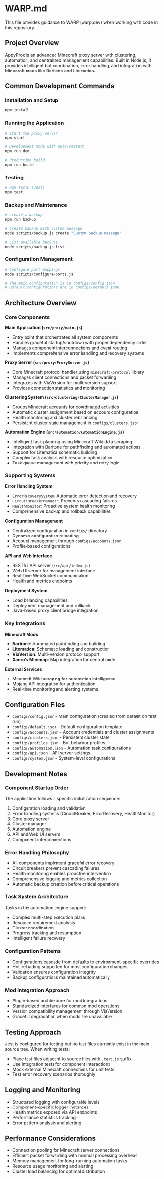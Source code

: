 # WARP.md

This file provides guidance to WARP (warp.dev) when working with code in this repository.

## Project Overview

AppyProx is an advanced Minecraft proxy server with clustering, automation, and centralized management capabilities. Built in Node.js, it provides intelligent bot coordination, error handling, and integration with Minecraft mods like Baritone and Litematica.

## Common Development Commands

### Installation and Setup
```bash
npm install
```

### Running the Application
```bash
# Start the proxy server
npm start

# Development mode with auto-restart
npm run dev

# Production build
npm run build
```

### Testing
```bash
# Run tests (Jest)
npm test
```

### Backup and Maintenance
```bash
# Create a backup
npm run backup

# Create backup with custom message
node scripts/backup.js create "Custom backup message"

# List available backups
node scripts/backup.js list
```

### Configuration Management
```bash
# Configure port mappings
node scripts/configure-ports.js

# The main configuration is in configs/config.json
# Default configurations are in configs/default.json
```

## Architecture Overview

### Core Components

**Main Application (`src/proxy/main.js`)**
- Entry point that orchestrates all system components
- Handles graceful startup/shutdown with proper dependency order
- Manages component interconnections and event routing
- Implements comprehensive error handling and recovery systems

**Proxy Server (`src/proxy/ProxyServer.js`)**
- Core Minecraft protocol handler using `minecraft-protocol` library
- Manages client connections and packet forwarding
- Integrates with ViaVersion for multi-version support
- Provides connection statistics and monitoring

**Clustering System (`src/clustering/ClusterManager.js`)**
- Groups Minecraft accounts for coordinated activities
- Automatic cluster assignment based on account configuration
- Health monitoring and cluster rebalancing
- Persistent cluster state management in `configs/clusters.json`

**Automation Engine (`src/automation/AutomationEngine.js`)**
- Intelligent task planning using Minecraft Wiki data scraping
- Integration with Baritone for pathfinding and automated actions
- Support for Litematica schematic building
- Complex task analysis with resource optimization
- Task queue management with priority and retry logic

### Supporting Systems

**Error Handling System**
- `ErrorRecoverySystem`: Automatic error detection and recovery
- `CircuitBreakerManager`: Prevents cascading failures
- `HealthMonitor`: Proactive system health monitoring
- Comprehensive backup and rollback capabilities

**Configuration Management**
- Centralized configuration in `configs/` directory
- Dynamic configuration reloading
- Account management through `configs/accounts.json`
- Profile-based configurations

**API and Web Interface**
- RESTful API server (`src/api/index.js`)
- Web UI server for management interface
- Real-time WebSocket communication
- Health and metrics endpoints

**Deployment System**
- Load balancing capabilities
- Deployment management and rollback
- Java-based proxy client bridge integration

### Key Integrations

**Minecraft Mods**
- **Baritone**: Automated pathfinding and building
- **Litematica**: Schematic loading and construction
- **ViaVersion**: Multi-version protocol support
- **Xaero's Minimap**: Map integration for central node

**External Services**
- Minecraft Wiki scraping for automation intelligence
- Mojang API integration for authentication
- Real-time monitoring and alerting systems

## Configuration Files

- `configs/config.json` - Main configuration (created from default on first run)
- `configs/default.json` - Default configuration template  
- `configs/accounts.json` - Account credentials and cluster assignments
- `configs/clusters.json` - Persistent cluster state
- `configs/profiles.json` - Bot behavior profiles
- `configs/automation.json` - Automation task configurations
- `configs/api.json` - API server settings
- `configs/system.json` - System-level configurations

## Development Notes

### Component Startup Order
The application follows a specific initialization sequence:
1. Configuration loading and validation
2. Error handling systems (CircuitBreaker, ErrorRecovery, HealthMonitor)
3. Core proxy server
4. Cluster manager
5. Automation engine
6. API and Web UI servers
7. Component interconnections

### Error Handling Philosophy
- All components implement graceful error recovery
- Circuit breakers prevent cascading failures
- Health monitoring enables proactive intervention
- Comprehensive logging and metrics collection
- Automatic backup creation before critical operations

### Task System Architecture
Tasks in the automation engine support:
- Complex multi-step execution plans
- Resource requirement analysis
- Cluster coordination
- Progress tracking and resumption
- Intelligent failure recovery

### Configuration Patterns
- Configurations cascade from defaults to environment-specific overrides
- Hot-reloading supported for most configuration changes
- Validation ensures configuration integrity
- Backup configurations maintained automatically

### Mod Integration Approach
- Plugin-based architecture for mod integrations
- Standardized interfaces for common mod operations
- Version compatibility management through ViaVersion
- Graceful degradation when mods are unavailable

## Testing Approach

Jest is configured for testing but no test files currently exist in the main source tree. When writing tests:

- Place test files adjacent to source files with `.test.js` suffix
- Use integration tests for component interactions
- Mock external Minecraft connections for unit tests
- Test error recovery scenarios thoroughly

## Logging and Monitoring

- Structured logging with configurable levels
- Component-specific logger instances
- Health metrics exposed via API endpoints
- Performance statistics tracking
- Error pattern analysis and alerting

## Performance Considerations

- Connection pooling for Minecraft server connections  
- Efficient packet forwarding with minimal processing overhead
- Memory management for long-running automation tasks
- Resource usage monitoring and alerting
- Cluster load balancing for optimal distribution
